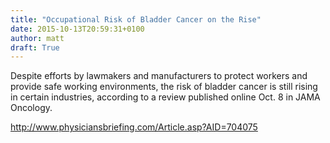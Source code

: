 ```yaml
---
title: "Occupational Risk of Bladder Cancer on the Rise"
date: 2015-10-13T20:59:31+0100
author: matt
draft: True
---
```

Despite efforts by lawmakers and manufacturers to protect workers and provide safe working environments, the risk of bladder cancer is still rising in certain industries, according to a review published online Oct. 8 in JAMA Oncology.

http://www.physiciansbriefing.com/Article.asp?AID=704075
